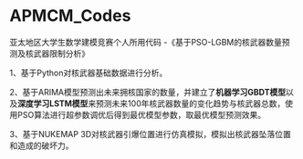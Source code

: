 # APMCM_Codes
亚太地区大学生数学建模竞赛个人所用代码 -《基于PSO-LGBM的核武器数量预测及核武器限制分析》  

1、基于Python对核武器基础数据进行分析。 

2、基于ARIMA模型预测出未来拥核国家的数量，并建立了**机器学习GBDT模型**以及**深度学习LSTM模型**来预测未来100年核武器数量的变化趋势与核武器总数，使用PSO算法进行超参数调优后得到最优模型参数，取最优模型预测效果。  

3、基于NUKEMAP 3D对核武器引爆位置进行仿真模拟，模拟出核武器坠落位置和造成的破坏力。
